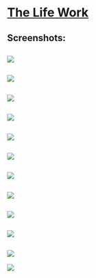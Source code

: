 # [The Life Work]( https://ldrin01.github.io/WAD/The-Life-Work/)

## Screenshots:

![](https://github.com/lvcc-wad/Students/blob/master/BSIS/Bernardino-Eldrin/Sample-Website/Screenshot/1.PNG)
----------
![](https://github.com/lvcc-wad/Students/blob/master/BSIS/Bernardino-Eldrin/Sample-Website/Screenshot/2.PNG)
----------
![](https://github.com/lvcc-wad/Students/blob/master/BSIS/Bernardino-Eldrin/Sample-Website/Screenshot/3.PNG)
----------
![](https://github.com/lvcc-wad/Students/blob/master/BSIS/Bernardino-Eldrin/Sample-Website/Screenshot/4.PNG)
----------
![](https://github.com/lvcc-wad/Students/blob/master/BSIS/Bernardino-Eldrin/Sample-Website/Screenshot/5.PNG)
----------
![](https://github.com/lvcc-wad/Students/blob/master/BSIS/Bernardino-Eldrin/Sample-Website/Screenshot/6.PNG)
----------
![](https://github.com/lvcc-wad/Students/blob/master/BSIS/Bernardino-Eldrin/Sample-Website/Screenshot/7.PNG)
----------
![](https://github.com/lvcc-wad/Students/blob/master/BSIS/Bernardino-Eldrin/Sample-Website/Screenshot/8.PNG)
----------
![](https://github.com/lvcc-wad/Students/blob/master/BSIS/Bernardino-Eldrin/Sample-Website/Screenshot/9.PNG)
----------
![](https://github.com/lvcc-wad/Students/blob/master/BSIS/Bernardino-Eldrin/Sample-Website/Screenshot/10.PNG)
----------
![](https://github.com/lvcc-wad/Students/blob/master/BSIS/Bernardino-Eldrin/Sample-Website/Screenshot/11.PNG)
----------
![](https://github.com/lvcc-wad/Students/blob/master/BSIS/Bernardino-Eldrin/Sample-Website/Screenshot/12.PNG)
